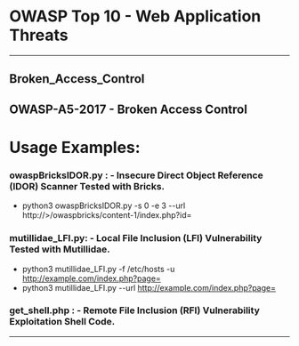 # OWASP Top 10 - Web Application Threats
-----------------------------------------------------------
## Broken_Access_Control
**OWASP-A5-2017 - Broken Access Control**
-----------------------------------------------------------
# Usage Examples:
### owaspBricksIDOR.py : - Insecure Direct Object Reference (IDOR) Scanner Tested with Bricks.
* python3 owaspBricksIDOR.py -s 0 -e 3 --url http://<ipAddress>>/owaspbricks/content-1/index.php?id=
  
### mutillidae_LFI.py: - Local File Inclusion (LFI) Vulnerability Tested with  Mutillidae.
* python3 mutillidae_LFI.py -f /etc/hosts  -u http://example.com/index.php?page= 
* python3 mutillidae_LFI.py --url http://example.com/index.php?page= 

### get_shell.php : - Remote File Inclusion (RFI) Vulnerability Exploitation Shell Code.
-----------------------------------------------------------

